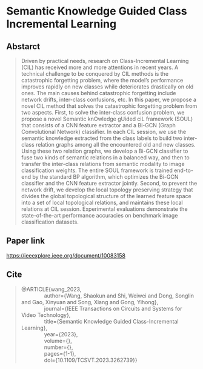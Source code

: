# Semantic Knowledge Guided Class Incremental Learning

## Abstarct
> Driven by practical needs, research on Class-Incremental Learning (CIL) has received more and more attentions in recent years. A technical challenge to be conquered by CIL methods is the catastrophic forgetting problem, where the model’s performance improves rapidly on new classes while deteriorates drastically on old ones. The main causes behind catastrophic forgetting include network drifts, inter-class confusions, etc. In this paper, we propose a novel CIL method that solves the catastrophic forgetting problem from two aspects. First, to solve the inter-class confusion problem, we propose a novel Semantic knOwledge gUided ciL framework (SOUL) that consists of a CNN feature extractor and a Bi-GCN (Graph Convolutional Network) classifier. In each CIL session, we use the semantic knowledge extracted from the class labels to build two inter-class relation graphs among all the encountered old and new classes. Using these two relation graphs, we develop a Bi-GCN classifier to fuse two kinds of semantic relations in a balanced way, and then to transfer the inter-class relations from semantic modality to image classification weights. The entire SOUL framework is trained end-to-end by the standard BP algorithm, which optimizes the Bi-GCN classifier and the CNN feature extractor jointly. Second, to prevent the network drift, we develop the local topology preserving strategy that divides the global topological structure of the learned feature space into a set of local topological relations, and maintains these local relations at CIL session. Experimental evaluations demonstrate the state-of-the-art performance accuracies on benchmark image classification datasets.

## Paper link
https://ieeexplore.ieee.org/document/10083158


## Cite

> @ARTICLE{wang_2023, \
> &emsp;&emsp;&emsp;&emsp; author={Wang, Shaokun and Shi, Weiwei and Dong, Songlin and Gao, Xinyuan and Song, Xiang and Gong, Yihong}, \
> &emsp;&emsp;&emsp;&emsp; journal={IEEE Transactions on Circuits and Systems for Video Technology}, \
> &emsp;&emsp;&emsp;&emsp; title={Semantic Knowledge Guided Class-Incremental Learning}, \
> &emsp;&emsp;&emsp;&emsp; year={2023}, \
> &emsp;&emsp;&emsp;&emsp; volume={}, \
> &emsp;&emsp;&emsp;&emsp; number={}, \
> &emsp;&emsp;&emsp;&emsp; pages={1-1}, \
> &emsp;&emsp;&emsp;&emsp; doi={10.1109/TCSVT.2023.3262739}}

